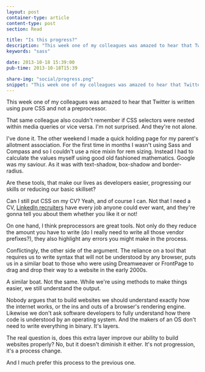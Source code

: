 ```yaml
---
layout: post
container-type: article
content-type: post
section: Read

title: "Is this progress?"
description: "This week one of my colleagues was amazed to hear that Twitter is written using pure CSS and not a preprocessor."
keywords: "sass"

date: 2013-10-18 15:39:00
pub-time: 2013-10-18T15:39

share-img: "social/progress.png"
snippet: "This week one of my colleagues was amazed to hear that Twitter is written using pure CSS and not a preprocessor."
---
```


This week one of my colleagues was amazed to hear that Twitter is written using pure CSS and not a preprocessor.

That same colleague also couldn't remember if CSS selectors were nested within media queries or vice versa. I'm not surprised. And they're not alone.

I've done it. The other weekend I made a quick holding page for my parent's allotment association. For the first time in months I wasn't using Sass and Compass and so I couldn't use a nice mixin for rem sizing. Instead I had to calculate the values myself using good old fashioned mathematics. Google was my saviour. As it was with text-shadow, box-shadow and border-radius.

Are these tools, that make our lives as developers easier, progressing our skills or reducing our basic skillset?

 Can I still put CSS on my CV? Yeah, and of course I can. Not that I need a CV, <a href="/mark-as-spam">LinkedIn recruiters</a> have every job anyone could ever want, and they're gonna tell you about them whether you like it or not!

On one hand, I think preprocessors are great tools. Not only do they reduce the amount you have to write (do I really need to write all those vendor prefixes?), they also highlight any errors you might make in the process.

Conflictingly, the other side of the argument. The reliance on a tool that requires us to write syntax that will not be understood by any browser, puts us in a similar boat to those who were using Dreamweaver or FrontPage to drag and drop their way to a website in the early 2000s.

A similar boat. Not the same. While we're using methods to make things easier, we still understand the output.

Nobody argues that to build websites we should understand exactly how the internet works, or the ins and outs of a browser's rendering engine. Likewise we don't ask software developers to fully understand how there code is understood by an operating system. And the makers of an OS don't need to write everything in binary. It's layers.

The real question is, does this extra layer improve our ability to build websites properly? No, but it doesn't diminish it either. It's not progression, it's a process change.

And I much prefer this process to the previous one.